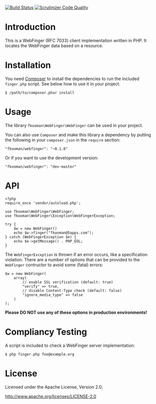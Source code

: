 [![Build Status](https://travis-ci.org/fkooman/php-lib-webfinger.svg?branch=master)](https://travis-ci.org/fkooman/php-lib-webfinger)
[![Scrutinizer Code Quality](https://scrutinizer-ci.com/g/fkooman/php-lib-webfinger/badges/quality-score.png?b=master)](https://scrutinizer-ci.com/g/fkooman/php-lib-webfinger/?branch=master)

# Introduction
This is a WebFinger (RFC 7033) client implementation written in PHP. It 
locates the WebFinger data based on a resource.

# Installation
You need [Composer](https://getcomposer.org) to install the dependencies to
run the included `finger.php` script. See below how to use it in your 
project.

    $ /path/to/composer.phar install

# Usage
The library `fkooman\WebFinger\WebFinger` can be used in your project.

You can also use `Composer` and make this library a dependency by putting
the following in your `composer.json` in the `require` section:

	"fkooman/webfinger": "~0.1.0"

Or if you want to use the development version:

	"fkooman/webfinger": "dev-master"

# API

    <?php
    require_once 'vendor/autoload.php';

    use fkooman\WebFinger\WebFinger;
    use fkooman\WebFinger\Exception\WebFingerException;

    try { 
        $w = new WebFinger()
        echo $w->finger("fkooman@5apps.com");
    } catch (WebFingerException $e) {
        echo $e->getMessage() . PHP_EOL;
    } 

The `WebFingerException` is thrown if an error occurs, like a specification
violation. There are a number of options that can be provided to the 
`WebFinger` contructor to avoid some (fatal) errors:

    $w = new WebFinger(
        array(
            // enable SSL verification (default: true)
            "verify" => true,
            // disable Content-Type check (default: false)
            "ignore_media_type" => false
        )
    );

**Please DO NOT use any of these options in production environments!**

# Compliancy Testing
A script is included to check a WebFinger server implementation:

	$ php finger.php foo@example.org

# License
Licensed under the Apache License, Version 2.0;

   http://www.apache.org/licenses/LICENSE-2.0
